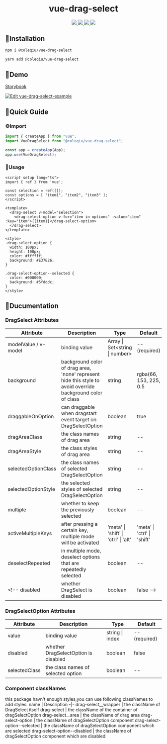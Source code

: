 <h1 align="center">vue-drag-select</h1>

<p align="center">
  <a href="https://www.npmjs.com/package/@coleqiu/vue-drag-select">
    <img src="https://img.shields.io/npm/v/@coleqiu/vue-drag-select"/>
  </a>
  <a href="https://codecov.io/gh/credred/vue-drag-select">
    <img src="https://codecov.io/gh/credred/vue-drag-select/branch/master/graph/badge.svg?token=HRF6OPQ1SB"/>
  </a>
  <a href="https://github.com/credred/vue-drag-select/actions/workflows/test.yml">
    <img src="https://github.com/credred/vue-drag-select/actions/workflows/test.yml/badge.svg"/>
  </a>
  <a href="https://bundlephobia.com/package/@coleqiu/vue-drag-select">
    <img src="https://img.shields.io/bundlephobia/minzip/@coleqiu/vue-drag-select"/>
  </a>
</p>

## 🔧Installation
```bash
npm i @coleqiu/vue-drag-select
```

```bash
yarn add @coleqiu/vue-drag-select
```

## 📘Demo
[Storybook](https://credred.github.io/vue-drag-select/)

[![Edit vue-drag-select-example](https://codesandbox.io/static/img/play-codesandbox.svg)](https://codesandbox.io/s/vue-drag-select-example-3d0cof?fontsize=14&hidenavigation=1&theme=dark)

## 🧭Quick Guide
### ⚙Import
```javascript
import { createApp } from "vue";
import VueDragSelect from "@coleqiu/vue-drag-select";

const app = createApp(App);
app.use(VueDragSelect);
```

### 🚀Usage
```vue
<script setup lang="ts">
import { ref } from 'vue';

const selection = ref([]);
const options = [ "item1", "item2", "item3" ];
</script>

<template>
  <drag-select v-model="selection">
    <drag-select-option v-for="item in options" :value="item" :key="item">{{item}}</drag-select-option>
  </drag-select>
</template>

<style>
.drag-select-option {
  width: 100px;
  height: 100px;
  color: #ffffff;
  background: #E37E26;
}

.drag-select-option--selected {
  color: #000000;
  background: #5fdddc;
}
</style>
```

## 📖Ducumentation
### DragSelect Attributes
Attribute | Description | Type | Default
-|-|-|-
modelValue / v-model | binding value | Array<string> \| Set<string \| number> | --(required)
background | background color of drag area, 'none' represent hide this style to avoid override background color of class | string | rgba(66, 153, 225, 0.5 |
draggableOnOption | can draggable when dragstart event target on DragSelectOption | boolean | true
dragAreaClass | the class names of drag area | string | --
dragAreaStyle | the class styles of drag area | string | --
selectedOptionClass | the class names of selected DragSelectOption | string | --
selectedOptionStyle | the selected styles of selected DragSelectOption | string | --
multiple | whether to keep the previously selected | boolean | --
activeMultipleKeys | after pressing a certain key, multiple mode will be activated |  'meta' \| 'shift' \| 'ctrl' \| 'alt' | 'meta' \| 'ctrl' \| 'shift'
deselectRepeated | in multiple mode, deselect options that are repeatedly selected | boolean | --
<!-- disabled | whether DragSelect is disabled | boolean | false -->

<!-- ### DragSelect Methods
Method | Description | Parameters
-|-|-
selectAll | select all options | --
selectOptions | select certain options | Array<string \| index>
deselectOptions | deselect certain options | Array<string \| index>
toggleOptions | toggle select status of certain options | Array<string \| index>
clearSelection | clear current selection | --
reverseSelection | reverse current selection | -- -->

### DragSelectOption Attributes
Attribute | Description | Type | Default
-|-|-|-
value | binding value | string \| index | --(required)
disabled | whether DragSelectOption is disabled | boolean | false
selectedClass | the class names of selected option | boolean | --

### Component classNames
this package havn't enough styles,you can use following classNames to add styles.
name | Description
-|-
drag-select__wrapper | the className of DragSelect itself
drag-select | the className of the container of dragSelectOption
drag-select__area | the className of drag area
drag-select-option | the className of dragSelectOption component
drag-select-option--selected | the className of dragSelectOption component which are selected
drag-select-option--disabled | the className of dragSelectOption component which are disabled